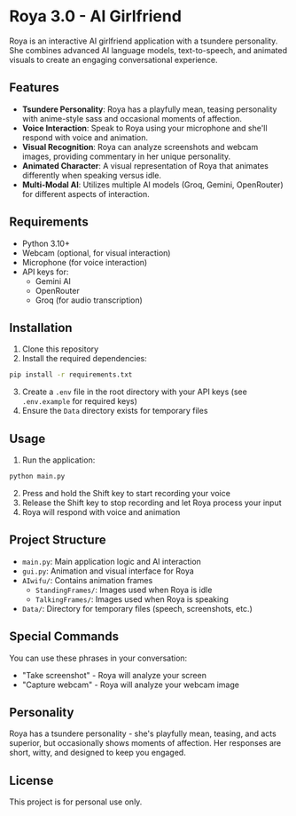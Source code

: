 # Roya 3.0 - AI Girlfriend

Roya is an interactive AI girlfriend application with a tsundere personality. She combines advanced AI language models, text-to-speech, and animated visuals to create an engaging conversational experience.

## Features

- **Tsundere Personality**: Roya has a playfully mean, teasing personality with anime-style sass and occasional moments of affection.
- **Voice Interaction**: Speak to Roya using your microphone and she'll respond with voice and animation.
- **Visual Recognition**: Roya can analyze screenshots and webcam images, providing commentary in her unique personality.
- **Animated Character**: A visual representation of Roya that animates differently when speaking versus idle.
- **Multi-Modal AI**: Utilizes multiple AI models (Groq, Gemini, OpenRouter) for different aspects of interaction.

## Requirements

- Python 3.10+
- Webcam (optional, for visual interaction)
- Microphone (for voice interaction)
- API keys for:
  - Gemini AI
  - OpenRouter
  - Groq (for audio transcription)

## Installation

1. Clone this repository
2. Install the required dependencies:

```bash
pip install -r requirements.txt
```

3. Create a `.env` file in the root directory with your API keys (see `.env.example` for required keys)
4. Ensure the `Data` directory exists for temporary files

## Usage

1. Run the application:

```bash
python main.py
```

2. Press and hold the Shift key to start recording your voice
3. Release the Shift key to stop recording and let Roya process your input
4. Roya will respond with voice and animation

## Project Structure

- `main.py`: Main application logic and AI interaction
- `gui.py`: Animation and visual interface for Roya
- `AIwifu/`: Contains animation frames
  - `StandingFrames/`: Images used when Roya is idle
  - `TalkingFrames/`: Images used when Roya is speaking
- `Data/`: Directory for temporary files (speech, screenshots, etc.)

## Special Commands

You can use these phrases in your conversation:
- "Take screenshot" - Roya will analyze your screen
- "Capture webcam" - Roya will analyze your webcam image

## Personality

Roya has a tsundere personality - she's playfully mean, teasing, and acts superior, but occasionally shows moments of affection. Her responses are short, witty, and designed to keep you engaged.

## License

This project is for personal use only.